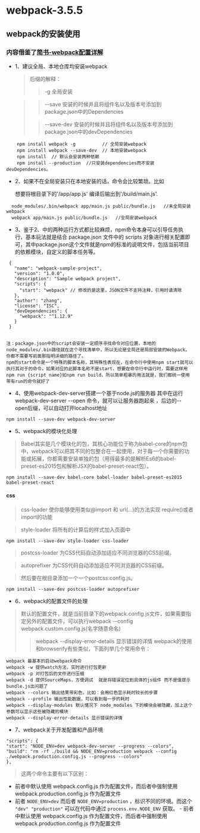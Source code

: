 # webpack-3.5.5
## webpack的安装使用  
 ### 内容借鉴了[简书-webpack配置详解](http://www.jianshu.com/p/42e11515c10f)
 * 1、建议全局、本地仓库均安装webpack
      > 后缀的解释：
      >> -g   全局安装
      
      >> --save   安装的时候并且将组件名以及版本号添加到package.json中的Dependencies
      >
      >> --save-dev   安装的时候并且将组件名以及版本号添加到package.json中的devDependencies
```` 
    npm install webpack -g          // 全局安装webpack
    npm install webpack --save-dev  // 本地安装webpack
    npm install  // 默认会安装两种依赖
    npm install --production  //只安装dependencies而不安装devDependencies。
````
* 2、如果不在全局安装只在本地安装的话，命令会比较繁琐。比如

   想要将根目录下的'/app/app.js'  编译后输出到'/build/main.js'.
  
```` 
  node_modules/.bin/webpack app/main.js public/bundle.js   //未全局安装webpack
  webpack app/main.js public/bundle.js   //全局安装webpack
````
* 3、鉴于2、中的两种运行方式都比较麻烦，npm命令本身可以引导任务执行，基本玩法就是结合 package.json 文件中的 scripts 对象进行相关配置即可，其中package.json这个文件就是npm的标准的说明文件，包括当前项目的依赖模块，自定义的脚本任务等。
  
```` 
 {
   "name": "webpack-sample-project",
   "version": "1.0.0",
   "description": "Sample webpack project",
   "scripts": {
     "start": "webpack" // 修改的是这里，JSON文件不支持注释，引用时请清除
   },
   "author": "zhang",
   "license": "ISC",
   "devDependencies": {
     "webpack": "^1.12.9"
   }
 }
 
````
````
注：package.json中的script会安装一定顺序寻找命令对应位置，本地的node_modules/.bin路径就在这个寻找清单中，所以无论是全局还是局部安装的Webpack，你都不需要写前面那指明详细的路径了。
npm的start命令是一个特殊的脚本名称，其特殊性表现在，在命令行中使用npm start就可以执行其对于的命令，如果对应的此脚本名称不是start，想要在命令行中运行时，需要这样用npm run {script name}如npm run build，所以简单粗暴的用法就是，我们都统一使用带有run的命令就好了
````
 * 4、使用webpack-dev-server搭建一个基于node.js的服务器
       其中在运行 webpack-dev-server --open 命令，就可以让服务器跑起来 ，后边的--open后缀，可以自动打开localhost地址
 ````
 npm install --save-dev webpack-dev-server
 ````
  * 5、webpack的模块化处理
  > Babel其实是几个模块化的包，其核心功能位于称为babel-core的npm包中，webpack可以把其不同的包整合在一起使用，对于每一个你需要的功能或拓展，你都需要安装单独的包（用得最多的是解析Es6的babel-preset-es2015包和解析JSX的babel-preset-react包）。
 ````
 npm install --save-dev babel-core babel-loader babel-preset-es2015 babel-preset-react
 ````
 #### css
   > css-loader 使你能够使用类似@import 和 url(...)的方法实现 require()或者import的功能
   
   > style-loader  将所有的计算后的样式加入页面中
````
npm install --save-dev style-loader css-loader
````
 > postcss-loader 为CSS代码自动添加适应不同浏览器的CSS前缀。
   
   > autoprefixer  为CSS代码自动添加适应不同浏览器的CSS前缀。
   
   > 然后要在根目录添加一个一个postcss.config.js。
````
npm install --save-dev postcss-loader autoprefixer
````
  * 6、webpack的配置文件的处理
  >默认的配置文件，就是当前目录下的webpack.config.js文件，如果需要指定另外的配置文件，可以执行webpack --config webpack.custom.config.js(名字随意命名)
  >> webpack --display-error-details 显示错误的详情
  > webpack的使用和browserify有些类似，下面列举几个常用命令：
  `````
  webpack 最基本的启动webpack命令
  webpack -w 提供watch方法，实时进行打包更新
  webpack -p 对打包后的文件进行压缩
  webpack -d 提供SourceMaps，方便调试  就是将错误定位到具体的js组件 而不是值提示bundle.js出问题了
  webpack --colors 输出结果带彩色，比如：会用红色显示耗时较长的步骤
  webpack --profile 输出性能数据，可以看到每一步的耗时
  webpack --display-modules 默认情况下 node_modules 下的模块会被隐藏，加上这个参数可以显示这些被隐藏的模块
  webpack --display-error-details 显示错误的详情
  `````
  * 7、webpack关于开发配置和产品环境
  ````
  "scripts": {
  "start": "NODE_ENV=dev webpack-dev-server --progress --colors",
  "build": "rm -rf ./build && NODE_ENV=production webpack --config ./webpack.production.config.js --progress --colors"
  },
  ````
  >这两个命令主要有以下区别：
   
   - 前者中默认使用 webpack.config.js 作为配置文件，而后者中强制使用 webpack.production.config.js 作为配置文件
   - 前者 `NODE_ENV=dev` 而后者 `NODE_ENV=production` ，标识不同的环境。而这个 `"dev" "production"` 可以在代码中通过 `process.env.NODE_ENV` 获取。
    - 前者中默认使用 webpack.config.js 作为配置文件，而后者中强制使用 webpack.production.config.js 作为配置文件
     